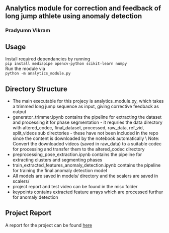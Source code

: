 ## Analytics module for correction and feedback of long jump athlete using anomaly detection
### Pradyumn Vikram

## Usage
Install required dependancies by running\
```pip install mediapipe opencv-python scikit-learn numpy```\
Run the module via\
```python -m analytics_module.py```

## Directory Structure
- The main executable for this projecy is analytics_module.py, which takes a trimmed long jump sequence as input, giving corrective feedback as output
- generator_trimmer.ipynb contains the pipeline for extracting the dataset and processing it for phase segmentation - it requries the data directory with altered_codec, final_dataset, processed, raw_data, ref_vid, split_videos sub directories - these have not been included in the repo since the content is downloaded by the notebook automatically \\ Note: Convert the downloaded videos (saved in raw_data) to a suitable codec for processing and transfer them to the altered_codec directory
- preprocessing_pose_extraction.ipynb contains the pipeline for extracting clusters and segmenting phases
- train_extracted_features_anomaly_detection.ipynb contains the pipeline for training the final anomaly detection model
- All models are saved in models/ directory and the scalers are saved in scalers/
- project report and test video can be found in the misc folder
- keypoints contains extracted feature arrays which are processed furthur for anomaly detection

## Project Report
A report for the project can be found [here](https://github.com/PradyumnVikram/ProjectKitty/blob/main/misc/report.pdf)
